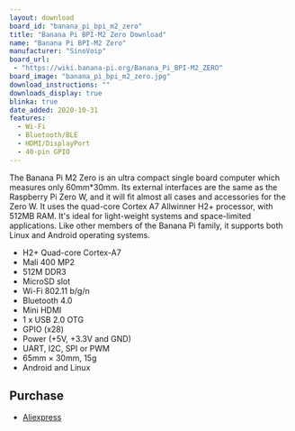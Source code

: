 ```yaml
---
layout: download
board_id: "banana_pi_bpi_m2_zero"
title: "Banana Pi BPI-M2 Zero Download"
name: "Banana Pi BPI-M2 Zero"
manufacturer: "SinoVoip"
board_url:
 - "https://wiki.banana-pi.org/Banana_Pi_BPI-M2_ZERO"
board_image: "banana_pi_bpi_m2_zero.jpg"
download_instructions: ""
downloads_display: true
blinka: true
date_added: 2020-10-31
features:
  - Wi-Fi
  - Bluetooth/BLE
  - HDMI/DisplayPort
  - 40-pin GPIO
---
```


The Banana Pi M2 Zero is an ultra compact single board computer which measures only 60mm*30mm. Its external interfaces are the same as the Raspberry Pi Zero W, and it will fit almost all cases and accessories for the Zero W. It uses the quad-core Cortex A7 Allwinner H2+ processor, with 512MB RAM. It's ideal for light-weight systems and space-limited applications. Like other members of the Banana Pi family, it supports both Linux and Android operating systems.

- H2+ Quad-core Cortex-A7
- Mali 400 MP2
- 512M DDR3
- MicroSD slot
- Wi-Fi 802.11 b/g/n
- Bluetooth 4.0
- Mini HDMI
- 1 x USB 2.0 OTG
- GPIO (x28)
- Power (+5V, +3.3V and GND)
- UART, I2C, SPI or PWM
- 65mm × 30mm, 15g
- Android and Linux

## Purchase
* [Aliexpress](https://www.aliexpress.com/item/33038926185.html)
